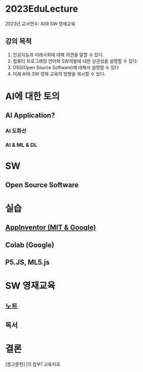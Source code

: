 # 2023EduLecture
2023년 교사연수: AI와 SW 영재교육
## 강의 목적
1. 인공지능과 미래사회에 대해 의견을 말할 수 있다.
2. 컴퓨터 프로그래밍 언어와 SW개발에 대한 상관성을 설명할 수 있다.
3. OSS(Open Source Software)에 대해서 설명할 수 있다
4. 미래 AI와 SW 영재 교육의 방향을 제시할 수 있다.

# AI에 대한 토의
## AI Application?
### AI 도화선
### AI & ML & DL

# SW
## Open Source Software

# 실습
## [AppInventor (MIT & Google)](http://appinventor.mit.edu/)
## Colab (Google)
## P5.JS, ML5.js

# SW 영재교육
## 노트
## 독서

# 결론

[참고문헌]
[1] 첨부1 교육자료
